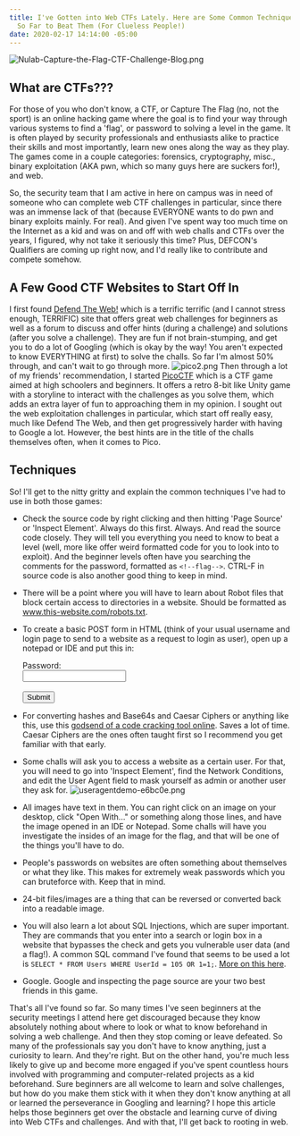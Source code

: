```yaml
---
title: I've Gotten into Web CTFs Lately. Here are Some Common Techniques I've Learned
  So Far to Beat Them (For Clueless People!)
date: 2020-02-17 14:14:00 -05:00
---
```


![Nulab-Capture-the-Flag-CTF-Challenge-Blog.png](/uploads/Nulab-Capture-the-Flag-CTF-Challenge-Blog.png)
## What are CTFs???
For those of you who don't know, a CTF, or Capture The Flag (no, not the sport) is an online hacking game where the goal is to find your way through various systems to find a 'flag', or password to solving a level in the game. It is often played by security professionals and enthusiasts alike to practice their skills and most importantly, learn new ones along the way as they play. The games come in a couple categories: forensics, cryptography, misc., binary exploitation (AKA pwn, which so many guys here are suckers for!), and web. 

So, the security team that I am active in here on campus was in need of someone who can complete web CTF challenges in particular, since there was an immense lack of that (because EVERYONE wants to do pwn and binary exploits mainly. For real). And given I've spent way too much time on the Internet as a kid and was on and off with web challs and CTFs over the years, I figured, why not take it seriously this time? Plus, DEFCON's Qualifiers are coming up right now, and I'd really like to contribute and compete somehow. 

## A Few Good CTF Websites to Start Off In
I first found [Defend The Web!](https://defendtheweb.net) which is a terrific terrific (and I cannot stress enough, TERRIFIC) site that offers great web challenges for beginners as well as a forum to discuss and offer hints (during a challenge) and solutions (after you solve a challenge). They are fun if not brain-stumping, and get you to do a lot of Googling (which is okay by the way! You aren't expected to know EVERYTHING at first) to solve the challs. So far I'm almost 50% through, and can't wait to go through more.
![pico2.png](/uploads/pico2.png)
Then through a lot of my friends' recommendation, I started [PicoCTF](https://picoctf.com) which is a CTF game aimed at high schoolers and beginners. It offers a retro 8-bit like Unity game with a storyline to interact with the challenges as you solve them, which adds an extra layer of fun to approaching them in my opinion. I sought out the web exploitation challenges in particular, which start off really easy, much like Defend The Web, and then get progressively harder with having to Google a lot. However, the best hints are in the title of the challs themselves often, when it comes to Pico. 

## Techniques
So! I'll get to the nitty gritty and explain the common techniques I've had to use in both those games:
* Check the source code by right clicking and then hitting 'Page Source' or 'Inspect Element'. Always do this first. Always. And read the source code closely. They will tell you everything you need to know to beat a level (well, more like offer weird formatted code for you to look into to exploit). And the beginner levels often have you searching the comments for the password, formatted as `<!--flag-->`. CTRL-F in source code is also another good thing to keep in mind.
* There will be a point where you will have to learn about Robot files that block certain access to directories in a website. Should be formatted as www.this-website.com/robots.txt. 
* To create a basic POST form in HTML (think of your usual username and login page to send to a website as a request to login as user), open up a notepad or IDE and put this in: 

    <html>
       <!--This makes a password box and a submit button to send to a website-->
       <form action="link to website here" method="post">
       <label for="name">Password:</label><br/>
       <input type="text" name="password" /><br><br>
       <input type="submit" value="Submit">
       </form>
    </html>

* For converting hashes and Base64s and Caesar Ciphers or anything like this, use this [godsend of a code cracking tool online](https://cryptii.com). Saves a lot of time. Caesar Ciphers are the ones often taught first so I recommend you get familiar with that early.
* Some challs will ask you to access a website as a certain user. For that, you will need to go into 'Inspect Element', find the Network Conditions, and edit the User Agent field to mask yourself as admin or another user they ask for.
![useragentdemo-e6bc0e.png](/uploads/useragentdemo-e6bc0e.png)
* All images have text in them. You can right click on an image on your desktop, click "Open With..." or something along those lines, and have the image opened in an IDE or Notepad. Some challs will have you investigate the insides of an image for the flag, and that will be one of the things you'll have to do.
* People's passwords on websites are often something about themselves or what they like. This makes for extremely weak passwords which you can bruteforce with. Keep that in mind.
* 24-bit files/images are a thing that can be reversed or converted back into a readable image. 
* You will also learn a lot about SQL Injections, which are super important. They are commands that you enter into a search or login box in a website that bypasses the check and gets you vulnerable user data (and a flag!). A common SQL command I've found that seems to be used a lot is `SELECT * FROM Users WHERE UserId = 105 OR 1=1;`. [More on this here](https://www.w3schools.com/sql/sql_injection.asp). 
* Google. Google and inspecting the page source are your two best friends in this game. 

That's all I've found so far. So many times I've seen beginners at the security meetings I attend here get discouraged because they know absolutely nothing about where to look or what to know beforehand in solving a web challenge. And then they stop coming or leave defeated. So many of the professionals say you don't have to know anything, just a curiosity to learn. And they're right. But on the other hand, you're much less likely to give up and become more engaged if you've spent countless hours involved with programming and computer-related projects as a kid beforehand. Sure beginners are all welcome to learn and solve challenges, but how do you make them stick with it when they don't know anything at all or learned the perseverance in Googling and learning? I hope this article helps those beginners get over the obstacle and learning curve of diving into Web CTFs and challenges. And with that, I'll get back to rooting in web. 